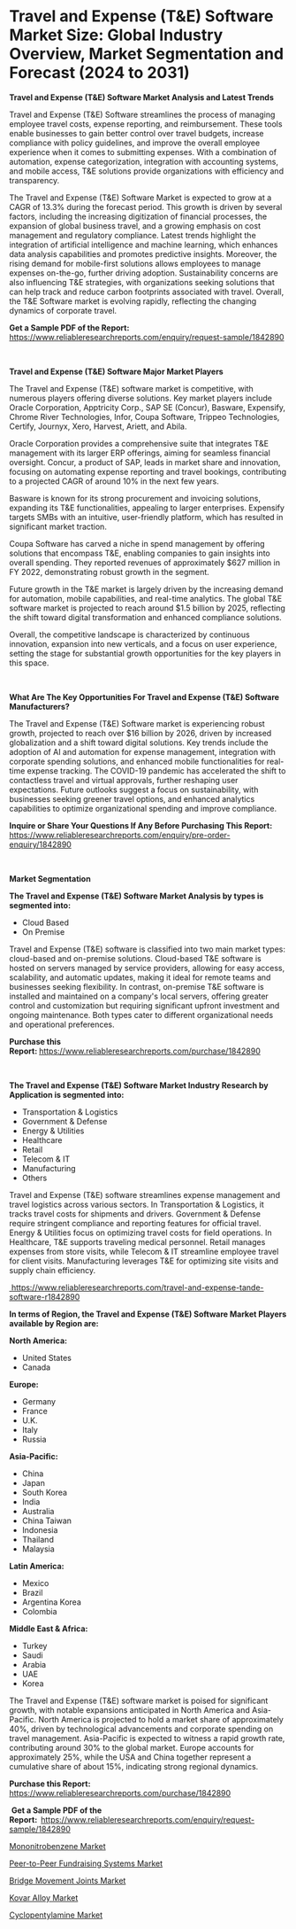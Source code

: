 <p><h1>Travel and Expense (T&E) Software Market Size: Global Industry Overview, Market Segmentation and Forecast (2024 to 2031)</h1></p><p><strong>Travel and Expense (T&E) Software Market Analysis and Latest Trends</strong></p>
<p><p>Travel and Expense (T&E) Software streamlines the process of managing employee travel costs, expense reporting, and reimbursement. These tools enable businesses to gain better control over travel budgets, increase compliance with policy guidelines, and improve the overall employee experience when it comes to submitting expenses. With a combination of automation, expense categorization, integration with accounting systems, and mobile access, T&E solutions provide organizations with efficiency and transparency.</p><p>The Travel and Expense (T&E) Software Market is expected to grow at a CAGR of 13.3% during the forecast period. This growth is driven by several factors, including the increasing digitization of financial processes, the expansion of global business travel, and a growing emphasis on cost management and regulatory compliance. Latest trends highlight the integration of artificial intelligence and machine learning, which enhances data analysis capabilities and promotes predictive insights. Moreover, the rising demand for mobile-first solutions allows employees to manage expenses on-the-go, further driving adoption. Sustainability concerns are also influencing T&E strategies, with organizations seeking solutions that can help track and reduce carbon footprints associated with travel. Overall, the T&E Software market is evolving rapidly, reflecting the changing dynamics of corporate travel.</p></p>
<p><strong>Get a Sample PDF of the Report:&nbsp;</strong> <a href="https://www.reliableresearchreports.com/enquiry/request-sample/1842890?utm_campaign=1471&utm_medium=2&utm_source=Github&utm_content=ia&utm_term=17102024&utm_id=travel-and-expense-te-software">https://www.reliableresearchreports.com/enquiry/request-sample/1842890</a></p>
<p>&nbsp;</p>
<p><strong>Travel and Expense (T&E) Software Major Market Players</strong></p>
<p><p>The Travel and Expense (T&E) software market is competitive, with numerous players offering diverse solutions. Key market players include Oracle Corporation, Apptricity Corp., SAP SE (Concur), Basware, Expensify, Chrome River Technologies, Infor, Coupa Software, Trippeo Technologies, Certify, Journyx, Xero, Harvest, Ariett, and Abila.</p><p>Oracle Corporation provides a comprehensive suite that integrates T&E management with its larger ERP offerings, aiming for seamless financial oversight. Concur, a product of SAP, leads in market share and innovation, focusing on automating expense reporting and travel bookings, contributing to a projected CAGR of around 10% in the next few years.</p><p>Basware is known for its strong procurement and invoicing solutions, expanding its T&E functionalities, appealing to larger enterprises. Expensify targets SMBs with an intuitive, user-friendly platform, which has resulted in significant market traction.</p><p>Coupa Software has carved a niche in spend management by offering solutions that encompass T&E, enabling companies to gain insights into overall spending. They reported revenues of approximately $627 million in FY 2022, demonstrating robust growth in the segment.</p><p>Future growth in the T&E market is largely driven by the increasing demand for automation, mobile capabilities, and real-time analytics. The global T&E software market is projected to reach around $1.5 billion by 2025, reflecting the shift toward digital transformation and enhanced compliance solutions. </p><p>Overall, the competitive landscape is characterized by continuous innovation, expansion into new verticals, and a focus on user experience, setting the stage for substantial growth opportunities for the key players in this space.</p></p>
<p>&nbsp;</p>
<p><strong>What Are The Key Opportunities For Travel and Expense (T&E) Software Manufacturers?</strong></p>
<p><p>The Travel and Expense (T&E) Software market is experiencing robust growth, projected to reach over $16 billion by 2026, driven by increased globalization and a shift toward digital solutions. Key trends include the adoption of AI and automation for expense management, integration with corporate spending solutions, and enhanced mobile functionalities for real-time expense tracking. The COVID-19 pandemic has accelerated the shift to contactless travel and virtual approvals, further reshaping user expectations. Future outlooks suggest a focus on sustainability, with businesses seeking greener travel options, and enhanced analytics capabilities to optimize organizational spending and improve compliance.</p></p>
<p><strong>Inquire or Share Your Questions If Any Before Purchasing This Report:</strong> <a href="https://www.reliableresearchreports.com/enquiry/pre-order-enquiry/1842890?utm_campaign=1471&utm_medium=2&utm_source=Github&utm_content=ia&utm_term=17102024&utm_id=travel-and-expense-te-software">https://www.reliableresearchreports.com/enquiry/pre-order-enquiry/1842890</a></p>
<p>&nbsp;</p>
<p><strong>Market Segmentation</strong></p>
<p><strong>The Travel and Expense (T&E) Software Market Analysis by types is segmented into:</strong></p>
<p><ul><li>Cloud Based</li><li>On Premise</li></ul></p>
<p><p>Travel and Expense (T&E) software is classified into two main market types: cloud-based and on-premise solutions. Cloud-based T&E software is hosted on servers managed by service providers, allowing for easy access, scalability, and automatic updates, making it ideal for remote teams and businesses seeking flexibility. In contrast, on-premise T&E software is installed and maintained on a company's local servers, offering greater control and customization but requiring significant upfront investment and ongoing maintenance. Both types cater to different organizational needs and operational preferences.</p></p>
<p><strong>Purchase this Report:&nbsp;</strong><a href="https://www.reliableresearchreports.com/purchase/1842890?utm_campaign=1471&utm_medium=2&utm_source=Github&utm_content=ia&utm_term=17102024&utm_id=travel-and-expense-te-software">https://www.reliableresearchreports.com/purchase/1842890</a></p>
<p>&nbsp;</p>
<p><strong>The Travel and Expense (T&E) Software Market Industry Research by Application is segmented into:</strong></p>
<p><ul><li>Transportation & Logistics</li><li>Government & Defense</li><li>Energy & Utilities</li><li>Healthcare</li><li>Retail</li><li>Telecom & IT</li><li>Manufacturing</li><li>Others</li></ul></p>
<p><p>Travel and Expense (T&E) software streamlines expense management and travel logistics across various sectors. In Transportation & Logistics, it tracks travel costs for shipments and drivers. Government & Defense require stringent compliance and reporting features for official travel. Energy & Utilities focus on optimizing travel costs for field operations. In Healthcare, T&E supports traveling medical personnel. Retail manages expenses from store visits, while Telecom & IT streamline employee travel for client visits. Manufacturing leverages T&E for optimizing site visits and supply chain efficiency.</p></p>
<p><a href="https://www.reliableresearchreports.com/travel-and-expense-tande-software-r1842890?utm_campaign=1471&utm_medium=2&utm_source=Github&utm_content=ia&utm_term=17102024&utm_id=travel-and-expense-te-software">&nbsp;https://www.reliableresearchreports.com/travel-and-expense-tande-software-r1842890</a></p>
<p><strong>In terms of Region, the Travel and Expense (T&E) Software Market Players available by Region are:</strong></p>
<p>
    <p> <strong> North America: </strong>
        <ul>
            <li>United States</li>
            <li>Canada</li>
        </ul>
        </p> 
    <p> <strong> Europe: </strong>
        <ul>
            <li>Germany</li>
            <li>France</li>
            <li>U.K.</li>
            <li>Italy</li>
            <li>Russia</li>
        </ul>
        </p> 
    <p> <strong> Asia-Pacific: </strong>
        <ul>
            <li>China</li>
            <li>Japan</li>
            <li>South Korea</li>
            <li>India</li>
            <li>Australia</li>
            <li>China Taiwan</li>
            <li>Indonesia</li>
            <li>Thailand</li>
            <li>Malaysia</li>
        </ul>
        </p> 
    <p> <strong> Latin America: </strong>
        <ul>
            <li>Mexico</li>
            <li>Brazil</li>
            <li>Argentina Korea</li>
            <li>Colombia</li>
        </ul>
        </p> 
    <p> <strong> Middle East & Africa: </strong>
        <ul>
            <li>Turkey</li>
            <li>Saudi</li>
            <li>Arabia</li>
            <li>UAE</li>
            <li>Korea</li>
        </ul>
    </p>
    </p>
<p><p>The Travel and Expense (T&E) software market is poised for significant growth, with notable expansions anticipated in North America and Asia-Pacific. North America is projected to hold a market share of approximately 40%, driven by technological advancements and corporate spending on travel management. Asia-Pacific is expected to witness a rapid growth rate, contributing around 30% to the global market. Europe accounts for approximately 25%, while the USA and China together represent a cumulative share of about 15%, indicating strong regional dynamics.</p></p>
<p><strong>Purchase this Report: </strong><a href="https://www.reliableresearchreports.com/purchase/1842890?utm_campaign=1471&utm_medium=2&utm_source=Github&utm_content=ia&utm_term=17102024&utm_id=travel-and-expense-te-software">https://www.reliableresearchreports.com/purchase/1842890</a></p>
<p>&nbsp;<strong>Get a Sample PDF of the Report:&nbsp;&nbsp;</strong><a href="https://www.reliableresearchreports.com/enquiry/request-sample/1842890?utm_campaign=1471&utm_medium=2&utm_source=Github&utm_content=ia&utm_term=17102024&utm_id=travel-and-expense-te-software">https://www.reliableresearchreports.com/enquiry/request-sample/1842890</a></p>
<p><strong></strong></p>
<p><p><a href="https://www.linkedin.com/pulse/mononitrobenzene-market-matrix-applications-types-cagr-gkmde?utm_campaign=1471&utm_medium=2&utm_source=Github&utm_content=ia&utm_term=17102024&utm_id=travel-and-expense-te-software">Mononitrobenzene Market</a></p><p><a href="https://github.com/luckyshygirl/Market-Research-Report-List-6/blob/main/peer-to-peer-fundraising-systems-market.md?utm_campaign=1471&utm_medium=2&utm_source=Github&utm_content=ia&utm_term=17102024&utm_id=travel-and-expense-te-software">Peer-to-Peer Fundraising Systems Market</a></p><p><a href="https://www.linkedin.com/pulse/bridge-movement-joints-market-size-share-analysis-growth-orjme?utm_campaign=1471&utm_medium=2&utm_source=Github&utm_content=ia&utm_term=17102024&utm_id=travel-and-expense-te-software">Bridge Movement Joints Market</a></p><p><a href="https://www.linkedin.com/pulse/future-ready-strategic-insights-global-kovar-alloy-market-bbtme?utm_campaign=1471&utm_medium=2&utm_source=Github&utm_content=ia&utm_term=17102024&utm_id=travel-and-expense-te-software">Kovar Alloy Market</a></p><p><a href="https://www.linkedin.com/pulse/unveiling-market-trends-global-cyclopentylamine-growth-regional-tdb8e?utm_campaign=1471&utm_medium=2&utm_source=Github&utm_content=ia&utm_term=17102024&utm_id=travel-and-expense-te-software">Cyclopentylamine Market</a></p></p>